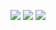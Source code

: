<a href="https://github.com/sion52/Analyzing_Subway_Congestion" target="_blank"><img src="https://img.shields.io/badge/python-3776AB?style=flat-square&logo=python&logoColor=FFFFFF"/></a>
<a href="https://github.com/sion52/SAMSAMOO" target="_blank"><img src="https://img.shields.io/badge/react-61DAFB?style=flat-square&logo=python&logoColor=FFFFFF"/></a>
<a href="https://github.com/sion52/Obsser" target="_blank"><img src="https://img.shields.io/badge/flutter-02569B?style=flat-square&logo=python&logoColor=FFFFFF"/></a>
